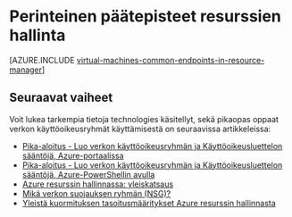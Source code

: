 <properties
   pageTitle="Perinteinen päätepisteet resurssien hallinnan | Microsoft Azure"
   description="Tietoja päätepisteet perinteinen käyttöönoton mallista ovat nyt toteuttamistapaa resurssien hallinta verkon käyttöoikeusryhmiä ja Käyttöoikeusluettelon sääntöjen avulla"
   services="virtual-machines-windows"
   documentationCenter=""
   authors="iainfoulds"
   manager="timlt"
   editor=""/>

<tags
   ms.service="virtual-machines-windows"
   ms.devlang="na"
   ms.topic="article"
   ms.tgt_pltfrm="vm-windows"
   ms.workload="infrastructure-services"
   ms.date="10/27/2016"
   ms.author="iainfou"/>

# <a name="classic-endpoints-in-resource-manager"></a>Perinteinen päätepisteet resurssien hallinta
[AZURE.INCLUDE [virtual-machines-common-endpoints-in-resource-manager](../../includes/virtual-machines-common-endpoints-in-resource-manager.md)]

## <a name="next-steps"></a>Seuraavat vaiheet
Voit lukea tarkempia tietoja technologies käsitellyt, sekä pikaopas oppaat verkon käyttöoikeusryhmät käyttämisestä on seuraavissa artikkeleissa:

- [Pika-aloitus - Luo verkon käyttöoikeusryhmän ja Käyttöoikeusluettelon sääntöjä, Azure-portaalissa](virtual-machines-windows-nsg-quickstart-portal.md)  
- [Pika-aloitus - Luo verkon käyttöoikeusryhmän ja Käyttöoikeusluettelon sääntöjä, Azure-PowerShellin avulla](virtual-machines-windows-nsg-quickstart-powershell.md)  
- [Azure resurssin hallinnassa: yleiskatsaus](../azure-resource-manager/resource-group-overview.md)  
- [Mikä verkon suojauksen ryhmän (NSG)?](../virtual-network/virtual-networks-nsg.md)  
- [Yleistä kuormituksen tasoitusmääritykset Azure resurssin hallinnasta](../load-balancer/load-balancer-arm.md) 